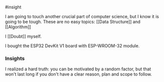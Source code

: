 #insight

I am going to touch another crucial part of computer science, but I know it is going to be tough. These are no easy topics: [[Data Structure]] and [[Algorithm]]

I [[Doubt]] myself.

I bought the ESP32 DevKit V1 board with ESP-WROOM-32 module.

### Insights

I realized a hard truth: you can be motivated by a random factor, but that won't last long if you don't have a clear reason, plan and scope to follow.
